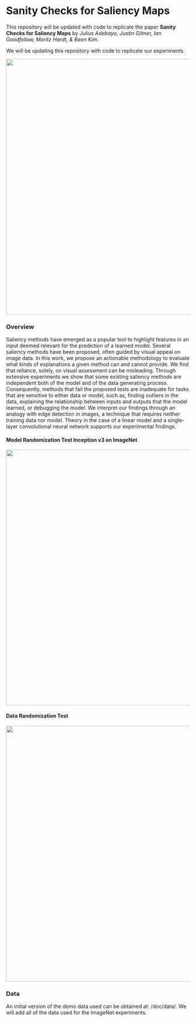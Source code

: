Sanity Checks for Saliency Maps
=====================
This repository will be updated with code to replicate the paper
**Sanity Checks for Saliency Maps** by *Julius Adebayo, Justin 
Gilmer, Ian Goodfellow, Moritz Hardt, & Been Kim*.

We will be updating this repository with code to replicate our 
experiments. 

<img src="https://raw.githubusercontent.com/adebayoj/sanity_checks_saliency/master/doc/figures/saliency_methods_and_edge_detector.png" width="700">


### Overview

Saliency methods have emerged as a popular tool to highlight
features in an input deemed relevant for the prediction of a 
learned model. Several saliency methods have been proposed, often 
guided by visual appeal on image data. In this work, we propose 
an actionable methodology to evaluate what kinds of explanations 
a given method can and cannot provide. We find that reliance, 
solely, on visual assessment can be misleading. Through extensive
experiments we show that some existing saliency methods are 
independent both of the model and of the data generating process.
Consequently, methods that fail the proposed tests are 
inadequate for tasks that are sensitive to either data or model,
such as, finding outliers in the data, explaining the 
relationship between inputs and outputs that the model learned,
or debugging the model. We interpret our findings through an 
analogy with edge detection in images, a technique that requires 
neither training data nor model. Theory in the case of a 
linear model and a single-layer convolutional neural network
supports our experimental findings.

#### Model Randomization Test Inception v3 on ImageNet

<img src="https://raw.githubusercontent.com/adebayoj/sanity_checks_saliency/master/doc/figures/bird_img_cascading_demo.png" width="700">

#### Data Randomization Test

<img src="https://raw.githubusercontent.com/adebayoj/sanity_checks_saliency/master/doc/figures/mnist_digit_zero_random_labels_test.png" width="700">

### Data

An initial version of the demo data used can be obtained at: 
/doc/data/. We will add all of the data used for the ImageNet
experiments. 

